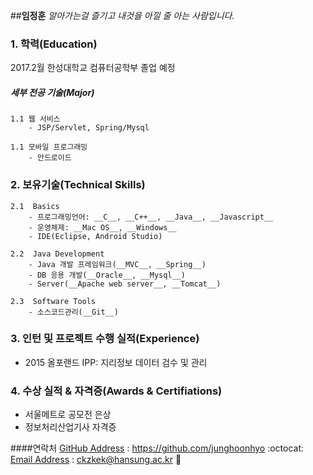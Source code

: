 ﻿##**임정훈**
*알아가는걸 즐기고 내것을 아낄 줄 아는 사람입니다.*

### 1. 학력(Education)

2017.2월 한성대학교 컴퓨터공학부 졸업 예정

##### 세부 전공 기술(Major)

	1.1 웹 서비스
		- JSP/Servlet, Spring/Mysql

	1.1 모바일 프로그래밍
		- 안드로이드


### 2. 보유기술(Technical Skills)

	2.1  Basics
		- 프로그래밍언어: __C__, __C++__, __Java__, __Javascript__
		- 운영체제: __Mac OS__, __Windows__
		- IDE(Eclipse, Android Studio)

	2.2  Java Development
		- Java 개발 프레임워크(__MVC__, __Spring__)
		- DB 응용 개발(__Oracle__, __Mysql__)
		- Server(__Apache web server__, __Tomcat__)

	2.3  Software Tools
		- 소스코드관리(__Git__)

### 3. 인턴 및 프로젝트 수행 실적(Experience)
- 2015 올포랜드 IPP:  지리정보 데이터 검수 및 관리

### 4. 수상 실적 & 자격증(Awards & Certifiations)
- 서울메트로 공모전 은상
- 정보처리산업기사 자격증

####연락처
[GitHub Address](https://github.com/junghoonhyo) : https://github.com/junghoonhyo :octocat:
[Email Address](ckzkek@hansung.ac.kr) : ckzkek@hansung.ac.kr :email:
